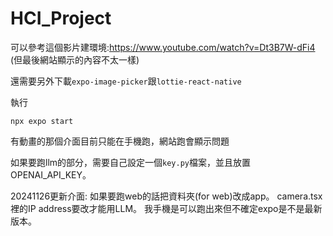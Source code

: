 # HCI_Project

可以參考這個影片建環境:https://www.youtube.com/watch?v=Dt3B7W-dFi4 (但最後網站顯示的內容不太一樣)

還需要另外下載`expo-image-picker`跟`lottie-react-native`

執行
```
npx expo start
```

有動畫的那個介面目前只能在手機跑，網站跑會顯示問題

如果要跑llm的部分，需要自己設定一個`key.py`檔案，並且放置OPENAI_API_KEY。



20241126更新介面:
如果要跑web的話把資料夾(for web)改成app。
camera.tsx裡的IP address要改才能用LLM。
我手機是可以跑出來但不確定expo是不是最新版本。

